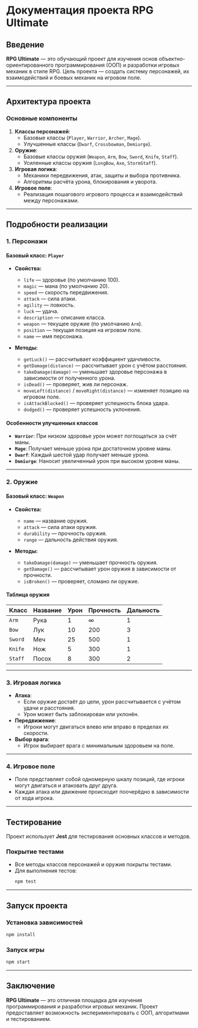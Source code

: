 # Документация проекта RPG Ultimate

## Введение
**RPG Ultimate** — это обучающий проект для изучения основ объектно-ориентированного программирования (ООП) и разработки игровых механик в стиле RPG. Цель проекта — создать систему персонажей, их взаимодействий и боевых механик на игровом поле.

---

## Архитектура проекта

### Основные компоненты
1. **Классы персонажей**:
   - Базовые классы (`Player`, `Warrior`, `Archer`, `Mage`).
   - Улучшенные классы (`Dwarf`, `Crossbowman`, `Demiurge`).
2. **Оружие**:
   - Базовые классы оружия (`Weapon`, `Arm`, `Bow`, `Sword`, `Knife`, `Staff`).
   - Усиленные классы оружия (`LongBow`, `Axe`, `StormStaff`).
3. **Игровая логика**:
   - Механики передвижения, атак, защиты и выбора противника.
   - Алгоритмы расчёта урона, блокирования и уворота.
4. **Игровое поле**:
   - Реализация пошагового игрового процесса и взаимодействий между персонажами.

---

## Подробности реализации

### 1. Персонажи
#### Базовый класс: `Player`
- **Свойства:**
  - `life` — здоровье (по умолчанию 100).
  - `magic` — мана (по умолчанию 20).
  - `speed` — скорость передвижения.
  - `attack` — сила атаки.
  - `agility` — ловкость.
  - `luck` — удача.
  - `description` — описание класса.
  - `weapon` — текущее оружие (по умолчанию `Arm`).
  - `position` — текущая позиция на игровом поле.
  - `name` — имя персонажа.

- **Методы:**
  - `getLuck()` — рассчитывает коэффициент удачливости.
  - `getDamage(distance)` — рассчитывает урон с учётом расстояния.
  - `takeDamage(damage)` — уменьшает здоровье персонажа в зависимости от полученного урона.
  - `isDead()` — проверяет, жив ли персонаж.
  - `moveLeft(distance)` / `moveRight(distance)` — изменяет позицию на игровом поле.
  - `isAttackBlocked()` — проверяет успешность блока удара.
  - `dodged()` — проверяет успешность уклонения.

#### Особенности улучшенных классов
- **`Warrior`**: При низком здоровье урон может поглощаться за счёт маны.
- **`Mage`**: Получает меньше урона при достаточном уровне маны.
- **`Dwarf`**: Каждый шестой удар получает меньше урона.
- **`Demiurge`**: Наносит увеличенный урон при высоком уровне маны.

---

### 2. Оружие
#### Базовый класс: `Weapon`
- **Свойства:**
  - `name` — название оружия.
  - `attack` — сила атаки оружия.
  - `durability` — прочность оружия.
  - `range` — дальность действия оружия.

- **Методы:**
  - `takeDamage(damage)` — уменьшает прочность оружия.
  - `getDamage()` — рассчитывает урон оружия в зависимости от прочности.
  - `isBroken()` — проверяет, сломано ли оружие.

#### Таблица оружия
| Класс      | Название      | Урон | Прочность  | Дальность |
|------------|---------------|------|------------|-----------|
| `Arm`      | Рука          | 1    | ∞       | 1         |
| `Bow`      | Лук           | 10   | 200        | 3         |
| `Sword`    | Меч           | 25   | 500        | 1         |
| `Knife`    | Нож           | 5    | 300        | 1         |
| `Staff`    | Посох         | 8    | 300        | 2         |

---

### 3. Игровая логика
- **Атака**:
  - Если оружие достаёт до цели, урон рассчитывается с учётом удачи и расстояния.
  - Урон может быть заблокирован или уклонён.
- **Передвижение**:
  - Игроки могут двигаться влево или вправо в пределах их скорости.
- **Выбор врага**:
  - Игрок выбирает врага с минимальным здоровьем на поле.

---

### 4. Игровое поле
- Поле представляет собой одномерную шкалу позиций, где игроки могут двигаться и атаковать друг друга.
- Каждая атака или движение происходит поочерёдно в зависимости от хода игрока.

---

## Тестирование

Проект использует **Jest** для тестирования основных классов и методов.

### Покрытие тестами
- Все методы классов персонажей и оружия покрыты тестами.
- Для выполнения тестов:
  ```bash
  npm test
  ```

---

## Запуск проекта

### Установка зависимостей
```bash
npm install
```

### Запуск игры
```bash
npm start
```

---

## Заключение

**RPG Ultimate** — это отличная площадка для изучения программирования и разработки игровых механик. Проект предоставляет возможность экспериментировать с ООП, алгоритмами и тестированием.

